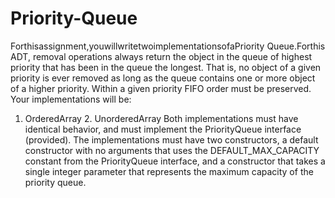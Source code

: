 # Priority-Queue
Forthisassignment,youwillwritetwoimplementationsofaPriority Queue.Forthis ADT, removal operations always return the object in the queue of highest priority that has been in the queue the longest. That is, no object of a given priority is ever removed as long as the queue contains one or more object of a higher priority. Within a given priority FIFO order must be preserved.
Your implementations will be:
1. OrderedArray 2. UnorderedArray
Both implementations must have identical behavior, and must implement the PriorityQueue interface (provided). The implementations must have two constructors, a default constructor with no arguments that uses the DEFAULT_MAX_CAPACITY constant from the PriorityQueue interface, and a constructor that takes a single integer parameter that represents the maximum capacity of the priority queue.
